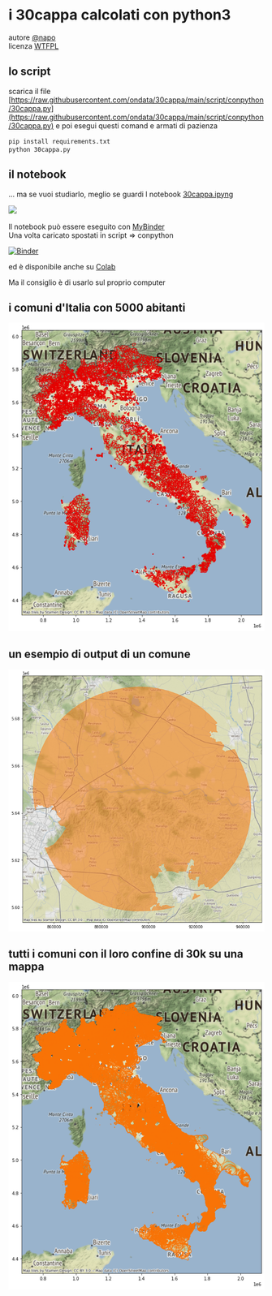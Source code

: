# i 30cappa calcolati con python3
autore [@napo](https://github.com/napo/)<br/>
licenza [WTFPL](https://it.wikipedia.org/wiki/WTFPL)

## lo script 

scarica il file [https://raw.githubusercontent.com/ondata/30cappa/main/script/conpython/30cappa.py](https://raw.githubusercontent.com/ondata/30cappa/main/script/conpython/30cappa.py) e poi esegui questi comand e armati di pazienza 
```
pip install requirements.txt 
python 30cappa.py
``` 


## il notebook

... ma se vuoi studiarlo, meglio se guardi l notebook  [30cappa.ipyng](https://github.com/ondata/30cappa/blob/main/script/conpython/30cappa.ipynb)

![](https://raw.githubusercontent.com/aborruso/30cappa/main/risorse/2020-12-18_slide_Natale.png)

Il notebook può essere eseguito con [MyBinder](https://mybinder.org/v2/gh/aborruso/30cappa/HEAD)<br/>
Una volta caricato spostati in script => conpython

[![Binder](https://mybinder.org/badge_logo.svg)](https://mybinder.org/v2/gh/aborruso/30cappa/HEAD)

ed è disponibile anche su [Colab](https://colab.research.google.com/drive/1nKTrFCjYKzE-la12QyIRHEmd5GtEZjfD?usp=sharing)

Ma il consiglio è di usarlo sul proprio computer

## i comuni d'Italia con 5000 abitanti
![](https://raw.githubusercontent.com/ondata/30cappa/main/script/conpython/images/comuni_5000_abitanti.jpg)

## un esempio di output di un comune
![](https://raw.githubusercontent.com/ondata/30cappa/main/script/conpython/images/comune30k.png)

## tutti i comuni con il loro confine di 30k su una mappa
![](https://raw.githubusercontent.com/ondata/30cappa/main/script/conpython/images/comnu30k.png)
